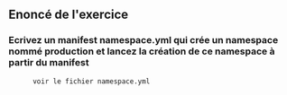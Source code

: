 ## Enoncé de l'exercice 

### Ecrivez un manifest namespace.yml qui crée un namespace nommé production et lancez la création de ce namespace à partir du manifest 
          voir le fichier namespace.yml 


